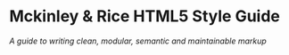 # Mckinley & Rice HTML5 Style Guide

*A guide to writing clean, modular, semantic and maintainable markup*
